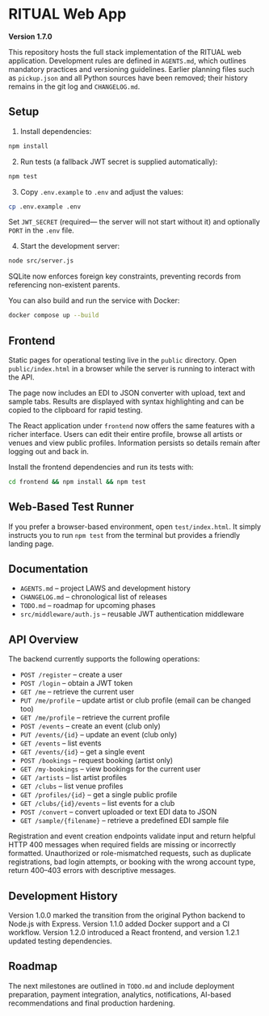 # RITUAL Web App

**Version 1.7.0**

This repository hosts the full stack implementation of the RITUAL web application. Development rules are defined in `AGENTS.md`, which outlines mandatory practices and versioning guidelines. Earlier planning files such as `pickup.json` and all Python sources have been removed; their history remains in the git log and `CHANGELOG.md`.

## Setup

1. Install dependencies:

```bash
npm install
```

2. Run tests (a fallback JWT secret is supplied automatically):

```bash
npm test
```

3. Copy `.env.example` to `.env` and adjust the values:

```bash
cp .env.example .env
```

Set `JWT_SECRET` (required— the server will not start without it) and optionally `PORT` in the `.env` file.

4. Start the development server:

```bash
node src/server.js
```

SQLite now enforces foreign key constraints, preventing records from referencing non-existent parents.

You can also build and run the service with Docker:

```bash
docker compose up --build
```

## Frontend

Static pages for operational testing live in the `public` directory. Open `public/index.html` in a browser while the server is running to interact with the API.

The page now includes an EDI to JSON converter with upload, text and sample tabs. Results are displayed with syntax highlighting and can be copied to the clipboard for rapid testing.

The React application under `frontend` now offers the same features with a richer interface. Users can edit their entire profile, browse all artists or venues and view public profiles. Information persists so details remain after logging out and back in.

Install the frontend dependencies and run its tests with:

```bash
cd frontend && npm install && npm test
```


## Web-Based Test Runner

If you prefer a browser-based environment, open `test/index.html`. It simply instructs you to run `npm test` from the terminal but provides a friendly landing page.

## Documentation

- `AGENTS.md` &ndash; project LAWS and development history
- `CHANGELOG.md` &ndash; chronological list of releases
- `TODO.md` &ndash; roadmap for upcoming phases
- `src/middleware/auth.js` &ndash; reusable JWT authentication middleware

## API Overview

The backend currently supports the following operations:

- `POST /register` – create a user
- `POST /login` – obtain a JWT token
- `GET /me` – retrieve the current user
- `PUT /me/profile` – update artist or club profile (email can be changed too)
- `GET /me/profile` – retrieve the current profile
- `POST /events` – create an event (club only)
- `PUT /events/{id}` – update an event (club only)
- `GET /events` – list events
- `GET /events/{id}` – get a single event
- `POST /bookings` – request booking (artist only)
- `GET /my-bookings` – view bookings for the current user
- `GET /artists` – list artist profiles
- `GET /clubs` – list venue profiles
- `GET /profiles/{id}` – get a single public profile
- `GET /clubs/{id}/events` – list events for a club
- `POST /convert` – convert uploaded or text EDI data to JSON
- `GET /sample/{filename}` – retrieve a predefined EDI sample file

Registration and event creation endpoints validate input and return helpful
HTTP 400 messages when required fields are missing or incorrectly formatted.
Unauthorized or role-mismatched requests, such as duplicate registrations,
bad login attempts, or booking with the wrong account type, return 400–403
errors with descriptive messages.

## Development History

Version 1.0.0 marked the transition from the original Python backend to Node.js with Express. Version 1.1.0 added Docker support and a CI workflow. Version 1.2.0 introduced a React frontend, and version 1.2.1 updated testing dependencies.

## Roadmap

The next milestones are outlined in `TODO.md` and include deployment preparation, payment integration, analytics, notifications, AI-based recommendations and final production hardening.

